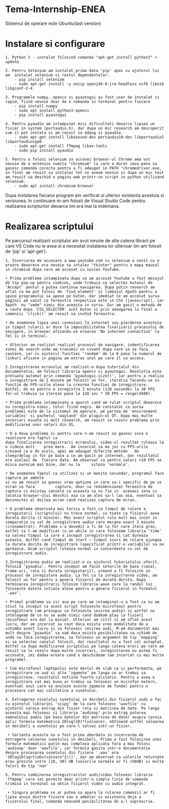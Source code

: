 # Tema-Internship-ENEA

Sistemul de operare este Ubuntu(last version)
# Instalare si configurare

	1. Python 3 - instalat folosind comanda "apt-get install python3" + update
	
	2. Pentru Selenium am instalat prima data 'pip' apoi cu ajutorul lui am  instalat selenium si restul dependentelor.
		- pip install selenium
		- sudo apt-get install -y unzip openjdk-8-jre-headless xvfb libxi6 libgconf-2-4
		
	3. Programele numpy, opencv si pyautogui au fost usor de instalat si rapid, fiind nevoie doar de o comanda in terminal pentru fiecare
		- pip install numpy
		- sudo apt install python3-opencv
		- pip install pyautogui
		
	4. Pentru pyaudio am intampinat mici dificultati deoarce lipsea un fisier in system (portaudio.h), dar dupa un mic research am descoperit cum il pot instala si am resuit sa adaug si pyaudio.
		- sudo apt-get install libasound-dev portaudio19-dev libportaudio2 libportaudiocpp0
		- sudo apt-get install ffmpeg libav-tools
		- sudo pip install pyaudio
	
	5. Pentru a folosi selenium sa accesez browser-ul Chrome ama vut nevoie de o extensie numita "chromium" la care a durat ceva pana sa gasesc comanda corecta pentru a fi adaugat in PATH "chromedriver.exe, in final am reusit sa instalez tot ce aveam nevoie si dupa un mic test am reusit sa deschid o pagina web printr-un script in python utilizand selenium.
		- sudo apt install chromium-browser
	
Dupa instalarea fiecarui program am verificat si ulterior existenta acestuia si versiunea.
In continuare m-am folosit de Visual Studio Code pentru realizarea scripturilor deoarce imi era mai la indemana.

# Realizarea scriptului
Pe parcursul realizarii scriptului am avut nevoie de alte cateva librarii pe care VS Code nu le avea si a necesitat instalarea lor ulterioar (m-am folosit de ‘pip’ si ‘apt-get’).

	1. Incercarea de accesare a www.youtube.com cu selenium a venit cu o eroare deoarece era nevoie sa intalez "tkinter" pentru a mapa mausul in chromium dupa care am accesat cu succes YouTube.

    • Prima problema intampinata dupa ce am accesat Youtube a fost mesajul de tip pop-up pentru cookies, unde trebuia sa selectez butonul de 'Accept' pentur a putea continua navigarea. Dupa putin research am aflat ca ma pot folosi de 'find_element' si limbajul Xpath pentru a spune programului sa apese pe buton, dar imediat ce am accesat sursa  paginii am vazut ca fereastra respectiva este in CSS (javascript), iar Xpath  nu "vede" nimic din aceasta in sursa. Dar am gasit o metoda de a cauta dupa 'CSS_SELECTOR' acel buton si prin adaugarea la final a comenzii 'click()' am resuit sa inchid fereastra.
    
    • De asemenea lipsa unei conexiuni la internet sau pierderea acesteia in timpul rularii ar duce la imposibilitatea finalizarii procesului de navigare, in browser afisandu-se eroarea 'No internet connection' la fel si in terminal.

    • Ulterior am realizat realizat procesul de navigare, indentificarea zonei de search unde am transmis un cuvant dupa care sa se faca cautare, iar cu ajutorul functiei ‘random’ de la 0 pana la numarul de linkuri afisate in pagina am extras unul pe care il va accesa.
	
	2.Inregistrarea ecranului am realizat-o dupa tutorialul din documentatie, am folosit libraria opencv si pyautogui. Rezolutia este preluata automat prin comanda ‘pyautogui.size()', iar pentru a realiza o inregistrare de 2 minute am folosit un for, iteratia facandu-se in functie de FPS-urile alese la crearea functiei de inregistrare. Astfel, de ex pentru a inregistra 2 minute (120 secunde) la 30 FPS for-ul trebuie sa itereze pana la 120 sec * 30 FPS = range(3600).

    • Prima problema intampinata a aparut cand am rulat scriptul deoarece nu inregistra nimic, totul fiind negru. Am constatat ca sursa problemei este de la sistemul de operare, pe partea de 'environment variables' si pachetul 'wayland' din plugin-ul QT. Dupa mai multe incercari esuate si mult research, am reusit sa rezolv problema prin modificarea unor setari din OS. 

    • O a doua problema si pentru care n-am resuit sa gasesc inca o rezolvare era faptul ca 
	dupa finalizarea inregistrarii ecranului, video-ul rezultat ruleaza la o videza mult 	prea mare. 	Am incercat sa ma joc cu FPS-urile crezand ca e de acolo, apoi am adaugat diferite metode 	de sleep/delay in for pe baza a ce am gasit pe internet, dar rezultatul era acelasi de 	fiecare data. Am observat ca pentru valori <10 FPS se misca oarecum mai bine, dar nu la 	viteza 'normala'.
	
    • De asemenea faptul ca utilizez si un monito secundar, programul face captura pe ambele
	si nu am resuit sa gasesc vreo optiune in care sa-i specific de pe ce ecran sa faca 		captura, doar sa redimensionez fereastra de captura si existau sansele ca aceasta sa nu fie in 	aceeasi zona cu locatia browser-ului deschis asa ca am ales sa-l las asa, eventual sa 	deconectez al doilea ecran cand realizez captura de ecran.

    • O problema observata mai tarziu a fost ca timpul de rulare a inregistarii (scriptului) nu trece normal, cu toate ca fisierul avea durata dorita (2 minute). Mai exact scriptul rula mult mai incet in comparatie cu cel de inregistrare audio care mergea exact 2 minute (cronometrat). Problema s-a dovedit a fi de la for care itera greu, astfel ca l-am modificat cu un while in care foloseam libraria ‘time’ sa salvez timpul la care a inceput inregistrarea si cat dureaza aceasta. Astfel cand timpul de start – timpul scurs de rulare ajungea la durata dorita de inregistrare (specificat printr-o variabila) sa se opreasca. Acum scriptul ruleaza normal in concordanta cu cel de inregistrare audio.
	
	3.Inregistrarea audio am realizat-o cu ajutorul tutorialului oferit, folosid ‘pyaudio’. Pentru inceput am facut setarile de baza (canal, frame-uri, rata si durata inregistarii), urmand a fi folosite in procesul de inregistare audio. La fel ca la inregistrarea video, am folosit un for pentru a genera fisierul de durata dorita. Dupa terminarea inregistrarii folosim libraria wave care la randul lui foloseste datele intiale alese pentru a genera fisierul in formatul ‘.wav’.

    • Primul problema sa zic asa pe care am intampinat-o a fost ca nu am stiut la inceput ca acest script foloseste microfonul pentru inregistrare (am presupus ca foloseste iesirea audio) si astfel nu intelegeam de ce nu se aude nimic cand dadeam play la fisieri (micofonul era dat la minim). Ulterior am citit si am aflat acest lucru, dar am incercat sa caut daca exista vreo modalitate de a schimba acest lucru si sa folosesc iesirea audi. M-am documentat mai mult despre ‘pyaudio’ sa vad daca exista posibilitatea sa schimb de unde sa faca inregistrarea, sa folosesc un argument de tip ‘mapping’ si sa selectez canalul folosit, dar rezultatul nu a fost cel asteptat. Astfel ca dupa modificarea scriptului pe langa cateva erori pe care am resuit sa le rezolv dupa multe incercari, inregistrarea nu putea fi accesata, imi dadea eroare cand o deschideam (am incercat cu mai multe programe).

    • Cum microfonul laptopului este destul de slab ca si performanta, pe inregistrare se aud si alte ‘zgomote’ pe langa ce ar trebui sa inregistreze, rezultatul nefiind foarte calitativ. Pentru a avea o inregistrare cat mai buna ar trebui sa folosesc un microfon extern, eventual unul care sa anuleze aceste zgomote de fundal pentru o procesare cat mai calitativa a sunetului.  

	4. Extragerea nivelului sunetului in decibeli din fisierul audi o fac cu ajutorul librariei ‘scipy’ de la care folosesc ‘wavfile’ cu ajutorul careia extrag din fisier rata si matricea de date. Pe langa aceasta mai folosesc si libraria ‘audioop’ prin extrag puterea semnalului audio (pe baza datelor din matricea de date) asupra careia aplic formula matematica 20log(10)*(valoare), obtinand astfel valoarea in decibeli a sunetului pe care-l salvez intr-un fisier.
	
	 • Varianta aceasta nu a fost prima abordata in incercarea de extragere valoarea sunetului in decibeli. Prima a fost folosirea unei formule matematici putin mai complexa aplicata fara a mai folosi 'audioop' doar 'wavfile', iar formula gasita intr-o documentatie despre procesarea sunetului din fisiere '.wav' era '20log10(sqrt(abs(valoare^2)))', dar am observat ca valorile returnate erau gresite intre [10, 30] dB (valorile normale ar fi >50dB) si multe falori de tip 'nan' 
	
	5. Pentru combinarea inregistrarilor audi/video folosesc libraria 'ffmpeg' care imi permite doar printr-o simpla linie de comanda trimisa in terminal sa obtin fisierul video cu audio integrat. 
	
	 • Singura problema ce ar putea sa apara la rularea comenzii ar fi lipsa unuia dintre fisiere sau a ambelor si existenta deja a fisierului final, comanda neavand posibilitatea de a-l suprascrie. 
